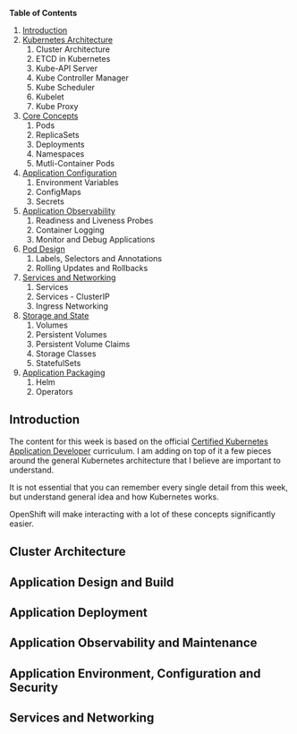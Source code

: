 **Table of Contents**
1. [Introduction](#introduction)
1. [Kubernetes Architecture](#kubernetes-architecture)
    1. Cluster Architecture
    2. ETCD in Kubernetes
    3. Kube-API Server
    4. Kube Controller Manager
    5. Kube Scheduler
    6. Kubelet
    7. Kube Proxy
1. [Core Concepts](#core-concepts)
    1. Pods
    2. ReplicaSets
    3. Deployments
    4. Namespaces
    5. Mutli-Container Pods
1. [Application Configuration](#application-configuration)
    1. Environment Variables
    2. ConfigMaps
    3. Secrets
1. [Application Observability](#application-observability)
    1. Readiness and Liveness Probes
    2. Container Logging
    3. Monitor and Debug Applications
1. [Pod Design](#pod-design)
    1. Labels, Selectors and Annotations
    2. Rolling Updates and Rollbacks
1. [Services and Networking](#services-and-networking)
    1. Services
    2. Services - ClusterIP
    3. Ingress Networking
1. [Storage and State](#storage-and-state)
    1. Volumes
    2. Persistent Volumes
    3. Persistent Volume Claims
    4. Storage Classes
    5. StatefulSets
1. [Application Packaging](#application-packaging)
    1. Helm
    2. Operators

## Introduction
The content for this week is based on the official [Certified Kubernetes Application Developer](https://github.com/cncf/curriculum/blob/master/CKAD_Curriculum_v1.22.pdf) curriculum. I am adding on top of it a few pieces around the general Kubernetes architecture that I believe are important to understand.

It is not essential that you can remember every single detail from this week, but understand general idea and how Kubernetes works.

OpenShift will make interacting with a lot of these concepts significantly easier.

## Cluster Architecture

## Application Design and Build

## Application Deployment

## Application Observability and Maintenance

## Application Environment, Configuration and Security

## Services and Networking